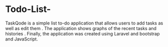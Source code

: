 # Todo-List-
TaskQode is a simple list to-do application that allows users to add tasks as well as edit them . The application shows graphs of the recent tasks and histories . Finally, the application was created using Laravel and bootstrap and JavaScript.
